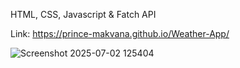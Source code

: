 HTML, CSS, Javascript & Fatch API

Link: https://prince-makvana.github.io/Weather-App/

![Screenshot 2025-07-02 125404](https://github.com/user-attachments/assets/d5be6756-e32d-41a1-a9fd-123363ef8eb1)
